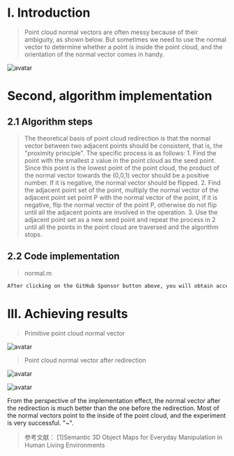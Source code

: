#  I. Introduction 

>  Point cloud normal vectors are often messy because of their ambiguity, as shown below. But sometimes we need to use the normal vector to determine whether a point is inside the point cloud, and the orientation of the normal vector comes in handy. 

![avatar]( 8b921bc0ed0449ac93678b4f0f5270a8.png) 

#  Second, algorithm implementation 

##  2.1 Algorithm steps 

>  The theoretical basis of point cloud redirection is that the normal vector between two adjacent points should be consistent, that is, the "proximity principle". The specific process is as follows: 1. Find the point with the smallest z value in the point cloud as the seed point. Since this point is the lowest point of the point cloud, the product of the normal vector towards the (0,0,1) vector should be a positive number. If it is negative, the normal vector should be flipped. 2. Find the adjacent point set of the point, multiply the normal vector of the adjacent point set point P with the normal vector of the point, if it is negative, flip the normal vector of the point P, otherwise do not flip until all the adjacent points are involved in the operation. 3. Use the adjacent point set as a new seed point and repeat the process in 2 until all the points in the point cloud are traversed and the algorithm stops. 

##  2.2 Code implementation 

>  normal.m 

 ```python  
After clicking on the GitHub Sponsor button above, you will obtain access permissions to my private code repository ( https://github.com/slowlon/my_code_bar ) to view this blog code. By searching the code number of this blog, you can find the code you need, code number is: 2024020309574063379
 ```  
#  III. Achieving results 

>  Primitive point cloud normal vector 

![avatar]( e02f49f96d824568993d30b9fd6a21c5.png) 

>  Point cloud normal vector after redirection 

![avatar]( 67cafc21acfa4c4c8a132fa8bf55cc58.png) 

![avatar]( 071cf505f45b49c398658f1d755f6fdd.png) 

From the perspective of the implementation effect, the normal vector after the redirection is much better than the one before the redirection. Most of the normal vectors point to the inside of the point cloud, and the experiment is very successful. "~". 

>  参考文献： [1]Semantic 3D Object Maps for Everyday Manipulation in Human Living Environments 

